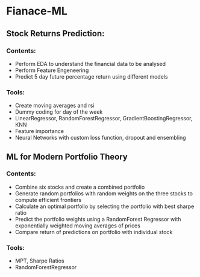 # Fianace-ML
## Stock Returns Prediction:
### Contents:
- Perform EDA to understand the financial data to be analysed
- Perform Feature Engeneering
- Predict 5 day future percentage return using different models
### Tools:
- Create moving averages and rsi
- Dummy coding for day of the week
- LinearRegressor, RandomForestRegressor, GradientBoostingRegressor, KNN
- Feature importance
- Neural Networks with custom loss function, dropout and ensembling
## ML for Modern Portfolio Theory
### Contents:
- Combine six stocks and create a combined portfolio
- Generate random portfolios with random weights on the three stocks to compute efficient frontiers
- Calculate an optimal portfolio by selecting the portfolio with best sharpe ratio
- Predict the portfolio weights using a RandomForest Regressor with exponentially weighted moving averages of prices
- Compare return of predictions on portfolio with individual stock
### Tools:
- MPT, Sharpe Ratios
- RandomForestRegressor
